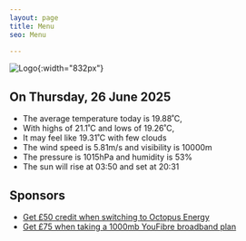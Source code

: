```yaml
---
layout: page
title: Menu
seo: Menu

---
```


![Logo](/images/logo.jpg){:width="832px"}

<!-- weather_marker starts -->
## On Thursday, 26 June 2025

- The average temperature today is 19.88˚C,
- With highs of 21.1˚C and lows of 19.26˚C,
- It may feel like 19.31˚C with few clouds
- The wind speed is 5.81m/s and visibility is 10000m
- The pressure is 1015hPa and humidity is 53%
- The sun will rise at 03:50 and set at 20:31

<!-- weather_marker ends -->

## Sponsors

- [Get £50 credit when switching to Octopus Energy](https://bit.ly/3oD1nnS)
- [Get £75 when taking a 1000mb YouFibre broadband plan](https://aklam.io/91zWhU?)
